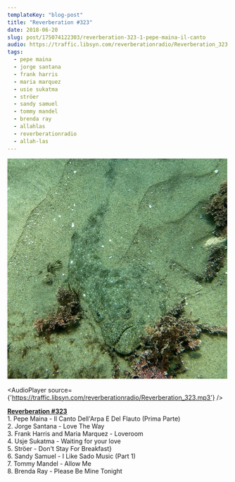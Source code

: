 ```yaml
---
templateKey: "blog-post"
title: "Reverberation #323"
date: 2018-06-20
slug: post/175074122303/reverberation-323-1-pepe-maina-il-canto
audio: https://traffic.libsyn.com/reverberationradio/Reverberation_323.mp3
tags:
  - pepe maina
  - jorge santana
  - frank harris
  - maria marquez
  - usie sukatma
  - ströer
  - sandy samuel
  - tommy mandel
  - brenda ray
  - allahlas
  - reverberationradio
  - allah-las
---
```


![Reverberation #323](../images/00233aaf11b79b3e58089f01b00de41a1d5fcf6d540150b648ca7e3e7bac27db.jpg)

<AudioPlayer source={'https://traffic.libsyn.com/reverberationradio/Reverberation_323.mp3'} />

<p><a href="https://traffic.libsyn.com/reverberationradio/Reverberation_323.mp3"><b>Reverberation #323</b></a><br />1. Pepe Maina - Il Canto Dell'Arpa E Del Flauto (Prima Parte)<br />2. Jorge Santana - Love The Way<br />3. Frank Harris and Maria Marquez - Loveroom<br />4. Usje Sukatma - Waiting for your love<br />5. Str&ouml;er - Don't Stay For Breakfast}<br />6. Sandy Samuel - I Like Sado Music (Part 1)<br />7. Tommy Mandel - Allow Me<br />8. Brenda Ray - Please Be Mine Tonight</p>
